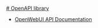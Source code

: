 [# OpenAPI library](https://sbusso.github.io/openapi/)

- [OpenWebUI API Documentation](/openapi/docs/?urls.primaryName=OpenWebUI+API)

